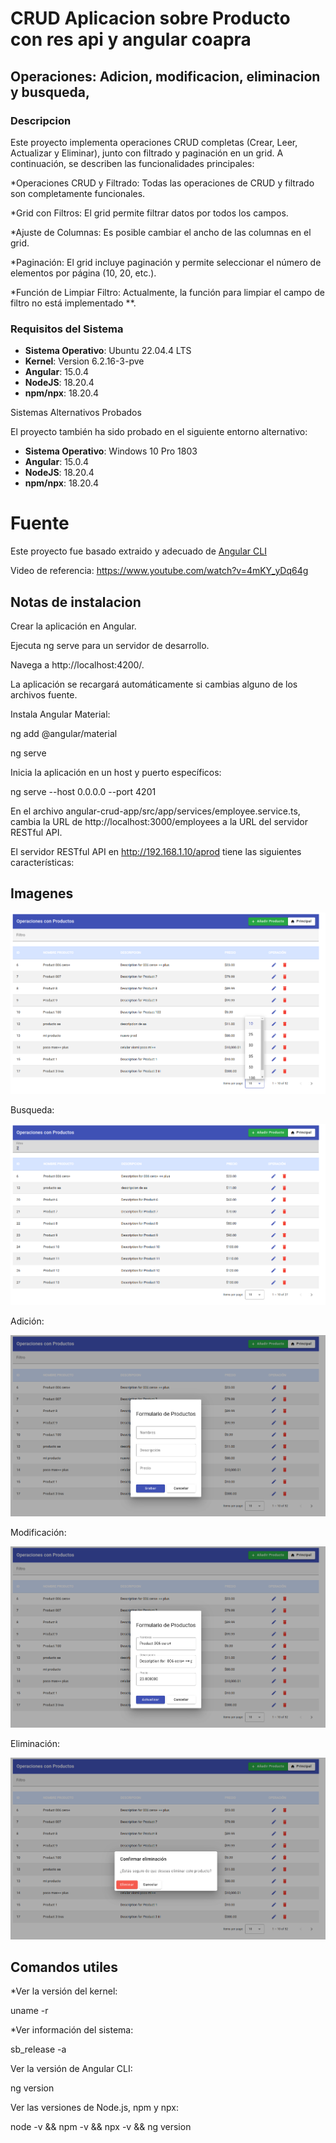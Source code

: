 # CRUD Aplicacion sobre Producto con res api   y angular coapra
## Operaciones: Adicion, modificacion, eliminacion y busqueda,

### Descripcion

Este proyecto implementa operaciones CRUD completas (Crear, Leer, Actualizar y Eliminar), junto con filtrado y paginación en un grid. A continuación, se describen las funcionalidades principales:

*Operaciones CRUD y Filtrado: Todas las operaciones de CRUD y filtrado son completamente funcionales.

*Grid con Filtros: El grid permite filtrar datos por todos los campos.

*Ajuste de Columnas: Es posible cambiar el ancho de las columnas en el grid.

*Paginación: El grid incluye paginación y permite seleccionar el número de elementos por página (10, 20, etc.).

*Función de Limpiar Filtro: Actualmente, la función para limpiar el campo de filtro no está implementado **.

### Requisitos del Sistema

- **Sistema Operativo**: Ubuntu 22.04.4 LTS
- **Kernel**: Version 6.2.16-3-pve
- **Angular**: 15.0.4 
- **NodeJS**:  18.20.4
- **npm/npx**: 18.20.4

Sistemas Alternativos Probados

El proyecto también ha sido probado en el siguiente entorno alternativo:

- **Sistema Operativo**: Windows 10 Pro 1803
- **Angular**: 15.0.4 
- **NodeJS**:  18.20.4
- **npm/npx**: 18.20.4

# Fuente

Este proyecto fue basado extraido y adecuado de  [Angular CLI](https://github.com/angular/angular-cli) 

Video de referencia: https://www.youtube.com/watch?v=4mKY_yDq64g


## Notas de instalacion
Crear la aplicación en Angular.

Ejecuta ng serve para un servidor de desarrollo. 

Navega a http://localhost:4200/. 

La aplicación se recargará automáticamente si cambias alguno de los archivos fuente.

Instala Angular Material:

ng add @angular/material

ng serve

Inicia la aplicación en un host y puerto específicos:

ng serve --host 0.0.0.0 --port 4201

En el archivo angular-crud-app/src/app/services/employee.service.ts, cambia la URL de http://localhost:3000/employees a la URL del servidor RESTful API.

El servidor RESTful API en http://192.168.1.10/aprod tiene las siguientes características:

## Imagenes
![crud](c.png)

Busqueda:

![crud](c_busq.png)

Adición:

![crud](c_add.png)

Modificación:

![crud](c_mod.png)

Eliminación:

![crud](c_del.png)



## Comandos utiles
*Ver la versión del kernel:

uname -r

*Ver información del sistema:

sb_release -a

Ver la versión de Angular CLI:

ng version

Ver las versiones de Node.js, npm y npx:

node -v && npm -v && npx -v && ng version

